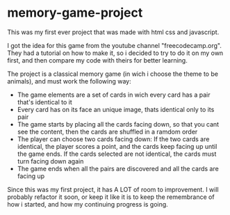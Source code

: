 # memory-game-project

This was my first ever project that was made with html css and javascript. 

I got the idea for this game from the youtube channel "freecodecamp.org". They had a tutorial on how to make it, so i decided to try to do it on my own first, and then compare my code with theirs for better learning. 

The project is a classical memory game (in wich i choose the theme to be animals), and must work the following way:

- The game elements are a set of cards in wich every card has a pair that's identical to it
- Every card has on its face an unique image, thats identical only to its pair 
- The game starts by placing all the cards facing down, so that you cant see the content, then the cards are shuffled in a ramdom order 
- The player can choose two cards facing down: If the two cards are identical, the player scores a point, and the cards keep facing up until the game ends. If the cards selected are not identical, the cards must turn facing down again
- The game ends when all the pairs are discovered and all the cards are facing up

Since this was my first project, it has A LOT of room to improvement. I will probably refactor it soon, or keep it like it is to keep the remembrance of how i started, and how my continuing progress is going.
